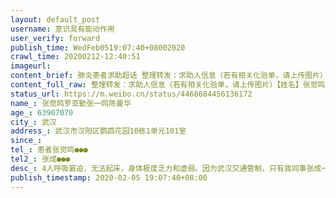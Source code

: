 ```yaml
---
layout: default_post
username: 意识具有能动作用
user_verify: forward
publish_time: WedFeb0519:07:40+08002020
crawl_time: 20200212-12:40:51
imageurl: 
content_brief: 肺炎患者求助超话 整理转发：求助人信息（若有相关化验单，请上传图片）【姓名】张觉鸣 罗亚勤 张一鸣 陈曼华【年龄】63 90 70 70【所在城市】武汉【所在小区、社区】武汉市汉阳区鹦鹉花园10栋1单元101室【患病时间】【联系方式】患者张觉鸣：●●●【其他紧急联系人】张成：18502749 ...全文
content_full_raw: 整理转发：求助人信息（若有相关化验单，请上传图片）【姓名】张觉鸣罗亚勤张一鸣陈曼华【年龄】63907070【所在城市】武汉【所在小区、社区】武汉市汉阳区鹦鹉花园10栋1单元101室【患病时间】【联系方式】患者张觉鸣：●●●【其他紧急联系人】张成：●●●【病情描述】4人呼吸窘迫，无法起床，身体极度乏力和虚弱。因为武汉交通管制，只有我同事张成一人照顾4人。目前多次联系社区没有拿到床位救治。【特别提醒】站方已经收到网友反馈，有求助人接到了贩卖假药的电话，建议接到此类电话直接报警。原微博如下转发：我同事武汉家中4老人感染新型肺炎，急求床位！可否帮忙转发，具体信息如下：确诊4人，63岁的母亲张觉鸣，90岁的外婆罗亚勤，70岁的舅舅张一鸣，70岁的舅妈陈曼华4人呼吸窘迫，无法起床，身体极度乏力和虚弱。居住地址：武汉市汉阳区鹦鹉花园10栋1单元101室联系方式：患者张觉鸣：●●●；表哥张成：●●●；有4个老人（包括母亲、外婆、舅舅、舅妈）全部确诊为新型肺炎，呼吸困难。因为武汉交通管制，只有我同事张成一人照顾4人。目前多次联系社区没有拿到床位救治。
status_url: https://m.weibo.cn/status/4468684456136172
name_: 张觉鸣罗亚勤张一鸣陈曼华
age_: 63907070
city_: 武汉
address_: 武汉市汉阳区鹦鹉花园10栋1单元101室
since_: 
tel_: 患者张觉鸣●●●
tel2_: 张成●●●
desc_: 4人呼吸窘迫，无法起床，身体极度乏力和虚弱。因为武汉交通管制，只有我同事张成一人照顾4人。目前多次联系社区没有拿到床位救治。
publish_timestamp: 2020-02-05 19:07:40+08:00
---
```

